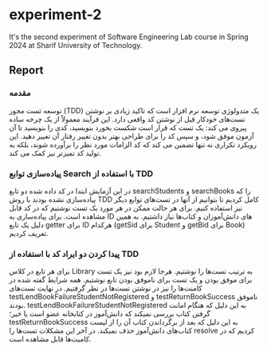 # experiment-2
It's the second experiment of Software Engineering Lab course in Spring 2024 at Sharif University of Technology.

## Report
### مقدمه
توسعه تست محور (TDD) یک متدولوژی توسعه نرم افزار است که تاکید زیادی بر نوشتن تست‌های خودکار قبل از نوشتن کد واقعی دارد. این فرآیند معمولاً از یک چرخه ساده پیروی می کند: یک تست که قرار است شکست بخورد بنویسید، کدی را بنویسید تا آن آزمون موفق شود، و سپس کد را برای طراحی بهتر بدون تغییر رفتار آن تغییر دهید. این رویکرد تکراری نه تنها تضمین می کند که کد الزامات مورد نظر را برآورده شوند، بلکه به تولید کد تمیزتر نیز کمک می کند.

### پیاده‌سازی توابع Search با استفاده از TDD
در این آزمایش ابتدا در کد داده شده دو تابع searchStudents و searchBooks را که پیاده‌سازی نشده بودند با روش TDD کامل کردیم تا بتوانیم از آنها در تست‌‌های توابع دیگر نیز استفاده کنیم. برای هر حالت ممکن در هر مورد یک تست نوشتیم که در کد قابل مشاهده است. برای پیاده‌سازی به ID های دانش‌آموزان و کتاب‌ها نیاز داشتیم. به همین دلیل یک تابع getter برای ID هرکدام (getSid برای Student و getBid برای Book) تعریف کردیم. 

### پیدا کردن دو ایراد کد با  استفاده از TDD
برای هر تابع در کلاس Library به ترتیب تست‌ها را نوشتیم. هر‌جا لازم بود نیز یک تست برای موفق بودن و یک تست برای ناموفق بودن تابع نوشتیم. همه شرایط گفته شده در کامنت‌ها را نیز در نوشتن تست‌ها در نظر گرفتیم. در نهایت تست‌های testLendBookFailureStudentNotRegistered و testReturnBookSuccess ناموفق بودند. testLendBookFailureStudentNotRegistered به این دلیل که هنگام امانت گرفتن کتاب بررسی نمیکند که دانش‌آموز در کتابخانه عضو است یا خیر؛ testReturnBookSuccess به این دلیل که بعد از برگرداندن کتاب آن را از لیست کتاب‌های دانش‌آموز حذف نمیکند. در آخر این مشکلات تست‌ها را resolve کردیم که در کامیت‌ها قابل مشاهده است.

